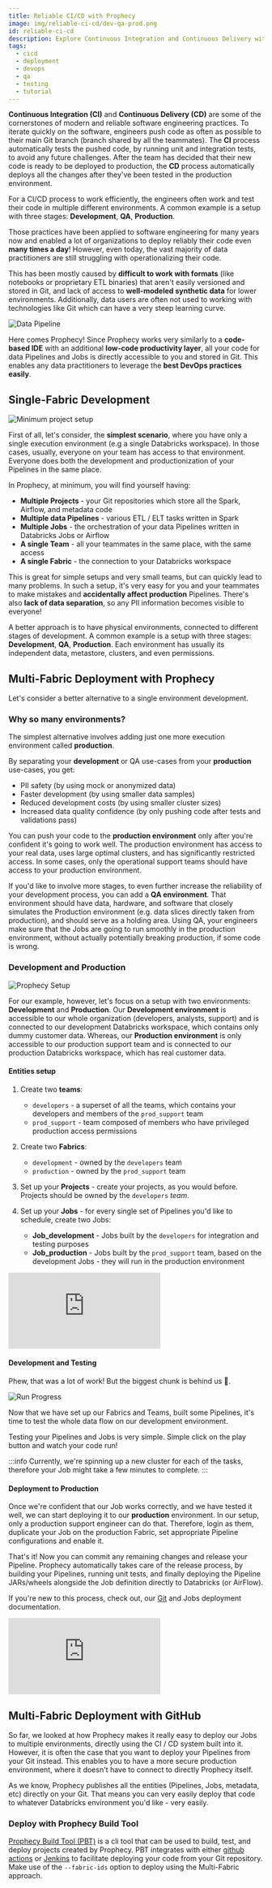 ```yaml
---
title: Reliable CI/CD with Prophecy
image: img/reliable-ci-cd/dev-qa-prod.png
id: reliable-ci-cd
description: Explore Continuous Integration and Continuous Delivery within Prophecy
tags:
  - cicd
  - deployment
  - devops
  - qa
  - testing
  - tutorial
---
```


**Continuous Integration (CI)** and **Continuous Delivery (CD)** are some of the cornerstones of modern and reliable software engineering practices. To iterate quickly on the software, engineers push code as often as possible to their main Git branch (branch shared by all the teammates). The **CI** process automatically tests the pushed code, by running unit and integration tests, to avoid any future challenges. After the team has decided that their new code is ready to be deployed to production, the **CD** process automatically deploys all the changes after they've been tested in the production environment.

For a CI/CD process to work efficiently, the engineers often work and test their code in multiple different environments. A common example is a setup with three stages: **Development**, **QA**, **Production**.

Those practices have been applied to software engineering for many years now and enabled a lot of organizations to deploy reliably their code even **many times a day**! However, even today, the vast majority of data practitioners are still struggling with operationalizing their code.

This has been mostly caused by **difficult to work with formats** (like notebooks or proprietary ETL binaries) that aren't easily versioned and stored in Git, and lack of access to **well-modeled synthetic data** for lower environments. Additionally, data users are often not used to working with technologies like Git which can have a very steep learning curve.

![Data Pipeline](img/reliable-ci-cd/dev-qa-prod.png)

Here comes Prophecy! Since Prophecy works very similarly to a **code-based IDE** with an additional **low-code productivity layer**, all your code for data Pipelines and Jobs is directly accessible to you and stored in Git. This enables any data practitioners to leverage the **best DevOps practices easily**.

## Single-Fabric Development

![Minimum project setup](img/reliable-ci-cd/min-project-setup.png)

First of all, let's consider, the **simplest scenario**, where you have only a single execution environment (e.g a single Databricks workspace). In those cases, usually, everyone on your team has access to that environment. Everyone does both the development and productionization of your Pipelines in the same place.

In Prophecy, at minimum, you will find yourself having:

- **Multiple Projects** - your Git repositories which store all the Spark, Airflow, and metadata code
- **Multiple data Pipelines** - various ETL / ELT tasks written in Spark
- **Multiple Jobs** - the orchestration of your data Pipelines written in Databricks Jobs or Airflow
- **A single Team** - all your teammates in the same place, with the same access
- **A single Fabric** - the connection to your Databricks workspace

This is great for simple setups and very small teams, but can quickly lead to many problems. In such a setup, it's very easy for you and your teammates to make mistakes and **accidentally affect production** Pipelines. There's also **lack of data separation**, so any PII information becomes visible to everyone!

A better approach is to have physical environments, connected to different stages of development. A common example is a setup with three stages: **Development**, **QA**, **Production**. Each environment has usually its independent data, metastore, clusters, and even permissions.

## Multi-Fabric Deployment with Prophecy

Let's consider a better alternative to a single environment development.

### Why so many environments?

The simplest alternative involves adding just one more execution environment called **production**.

By separating your **development** or QA use-cases from your **production** use-cases, you get:

- PII safety (by using mock or anonymized data)
- Faster development (by using smaller data samples)
- Reduced development costs (by using smaller cluster sizes)
- Increased data quality confidence (by only pushing code after tests and validations pass)

You can push your code to the **production environment** only after you're confident it's going to work well. The production environment has access to your real data, uses large optimal clusters, and has significantly restricted access. In some cases, only the operational support teams should have access to your production environment.

If you'd like to involve more stages, to even further increase the reliability of your development process, you can add a **QA environment**. That environment should have data, hardware, and software that closely simulates the Production environment (e.g. data slices directly taken from production), and should serve as a holding area. Using QA, your engineers make sure that the Jobs are going to run smoothly in the production environment, without actually potentially breaking production, if some code is wrong.

### Development and Production

![Prophecy Setup](img/reliable-ci-cd/prophecy-setup.png)

For our example, however, let's focus on a setup with two environments: **Development** and **Production**. Our **Development environment** is accessible to our whole organization (developers, analysts, support) and is connected to our development Databricks workspace, which contains only dummy customer data. Whereas, our **Production environment** is only accessible to our production support team and is connected to our production Databricks workspace, which has real customer data.

#### Entities setup

1. Create two **teams**:

   - `developers` - a superset of all the teams, which contains your developers and members of the `prod_support` team
   - `prod_support` - team composed of members who have privileged production access permissions

2. Create two **Fabrics**:

   - `development` - owned by the `developers` team
   - `production` - owned by the `prod_support` team

3. Set up your **Projects** - create your projects, as you would before. Projects should be owned by the `developers` _team_.

4. Set up your **Jobs** - for every single set of Pipelines you'd like to schedule, create two Jobs:
   - **Job_development** - Jobs built by the `developers` for integration and testing purposes
   - **Job_production** - Jobs built by the `prod_support` team, based on the development Jobs - they will run in the production environment

<div style={{position: 'relative', 'padding-bottom': '56.25%', height: 0}}>
   <iframe src="https://www.loom.com/embed/b9669f374f504e469b2f88374bcf35d3" frameborder="0" webkitallowfullscreen mozallowfullscreen allowfullscreen
      style={{position: 'absolute', top: 0, left: 0, width: '100%', height: '100%'}}></iframe>
</div>

#### Development and Testing

Phew, that was a lot of work! But the biggest chunk is behind us 💪.

![Run Progress](img/reliable-ci-cd/run-progress.png)

Now that we have set up our Fabrics and Teams, built some Pipelines, it's time to test the whole data flow on our development environment.

Testing your Pipelines and Jobs is very simple. Simple click on the play button and watch your code run!

:::info
Currently, we're spinning up a new cluster for each of the tasks, therefore your Job might take a few minutes
to complete.
:::

#### Deployment to Production

Once we're confident that our Job works correctly, and we have tested it well, we can start deploying it to our **production** environment. In our setup, only a production support engineer can do that. Therefore, login as them,
duplicate your Job on the production Fabric, set appropriate Pipeline configurations and enable it.

That's it! Now you can commit any remaining changes and release your Pipeline. Prophecy automatically takes care of the release process, by building your Pipelines, running unit tests, and finally deploying the Pipeline JARs/wheels alongside the Job definition directly to Databricks (or AirFlow).

If you're new to this process, check out, our [Git](docs/concepts/git/git.md) and Jobs deployment documentation.

<div style={{position: 'relative', 'padding-bottom': '56.25%', height: 0}}>
   <iframe src="https://www.loom.com/embed/28153636876f409184e6ba2dcbc8f273" frameborder="0" webkitallowfullscreen mozallowfullscreen allowfullscreen
      style={{position: 'absolute', top: 0, left: 0, width: '100%', height: '100%'}}></iframe>
</div>

## Multi-Fabric Deployment with GitHub

So far, we looked at how Prophecy makes it really easy to deploy our Jobs to multiple environments, directly using the CI / CD system built into it. However, it is often the case that you want to deploy your Pipelines from your Git instead. This enables you to have a more secure production environment, where it doesn't have to connect to directly Prophecy itself.

As we know, Prophecy publishes all the entities (Pipelines, Jobs, metadata, etc) directly on your Git. That means you can very easily deploy that code to whatever Databricks environment you'd like - very easily.

### Deploy with Prophecy Build Tool

[Prophecy Build Tool (PBT)](/docs/ci-cd/prophecy-build-tool/prophecy-build-tool.md) is a cli tool that can be used to build, test, and deploy projects created by Prophecy. PBT integrates with either [github actions](/docs/ci-cd/prophecy-build-tool/pbt-github-actions.md) or [Jenkins](/docs/ci-cd/prophecy-build-tool/pbt-jenkins.md) to facilitate deploying your code from your Git repository. Make use of the `--fabric-ids` option to deploy using the Multi-Fabric approach.
